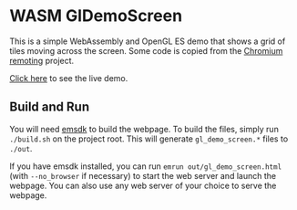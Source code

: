 # WASM GlDemoScreen

This is a simple WebAssembly and OpenGL ES demo that shows a grid of tiles
moving across the screen. Some code is copied from the
[Chromium remoting](https://cs.chromium.org/chromium/src/remoting/) project.

[Click here](https://equinox1993.github.io/WASM-GlDemoScreen/out/gl_demo_screen.html)
to see the live demo.

## Build and Run

You will need
[emsdk](https://kripken.github.io/emscripten-site/docs/getting_started/downloads.html) 
to build the webpage. To build the files, simply run `./build.sh` on the
project root. This will generate `gl_demo_screen.*` files to `./out`.

If you have emsdk installed, you can run `emrun out/gl_demo_screen.html` (with
`--no_browser` if necessary) to start the web server and launch the webpage.
You can also use any web server of your choice to serve the webpage. 

